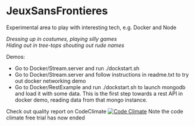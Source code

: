 # JeuxSansFrontieres
Experimental area to play with interesting tech, e.g. Docker and Node

*Dressing up in costumes, playing silly games*  
*Hiding out in tree-tops shouting out rude names*

Demos:
 * Go to Docker/Stream.server and run ./dockstart.sh <port>
 * Go to Docker/Stream.server and follow instructions in readme.txt to try out docker networking demo
 * Go to Docker/RestExample and run ./dockstart.sh to launch mongodb and load it with some data. This is the first step towards a rest API in docker demo, reading data from that mongo instance.

Check out quality report on CodeClimate
[![Code Climate](https://codeclimate.com/repos/551b29d1e30ba036bf001aea/badges/db8a705815fbf06ae68c/gpa.svg)](https://codeclimate.com/repos/551b29d1e30ba036bf001aea/feed)
Note the code climate free trial has now ended
